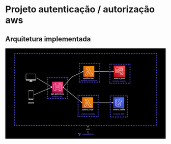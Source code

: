 # Projeto autenticação / autorização aws
## Arquitetura implementada

![Texto alternativo da imagem](./assets/arquitetura1.png)



